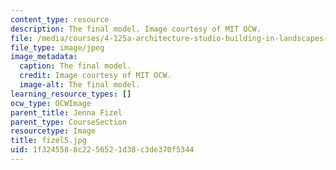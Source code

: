 ```yaml
---
content_type: resource
description: The final model. Image courtesy of MIT OCW.
file: /media/courses/4-125a-architecture-studio-building-in-landscapes-fall-2005/1f3245588c2256521d38c3de370f5344_fizel5.jpg
file_type: image/jpeg
image_metadata:
  caption: The final model.
  credit: Image courtesy of MIT OCW.
  image-alt: The final model.
learning_resource_types: []
ocw_type: OCWImage
parent_title: Jenna Fizel
parent_type: CourseSection
resourcetype: Image
title: fizel5.jpg
uid: 1f324558-8c22-5652-1d38-c3de370f5344
---
```

